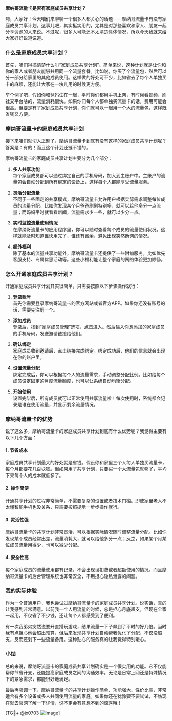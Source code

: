 **摩纳哥流量卡是否有家庭成员共享计划？**

嗨，大家好！今天咱们来聊聊一个很多人都关心的话题——摩纳哥流量卡有没有家庭成员共享计划。这事儿吧，其实挺实用的，尤其是对那些喜欢和家人、朋友一起分享资源的人来说。不过呢，很多人可能还不太清楚具体情况，所以今天我就来给大家好好说道说道。

### 什么是家庭成员共享计划？

首先，咱们得搞清楚什么叫“家庭成员共享计划”。简单来说，这种计划就是让你和你的家人或者朋友能够共用同一个流量套餐。比如说，你买了个流量包，然后可以分一部分给家里的其他成员使用。这样做的好处可不少，比如省去了每个人单独买卡的麻烦，还能让大家在一块儿用的时候更方便。

举个例子吧，假如你和爸妈住在一起，平时你们都用手机上网，有时候看视频、刷社交平台啥的，流量消耗很快。如果你们每个人都单独买流量卡的话，费用可能会很高。但要是有了家庭成员共享计划，你们就可以一起用一个大的流量包，这样既省钱又方便。

### 摩纳哥流量卡的家庭成员共享计划

接下来咱们就切入正题了，摩纳哥流量卡到底有没有这样的家庭成员共享计划呢？答案是：有的！而且这个计划还挺不错的。

摩纳哥流量卡的家庭成员共享计划主要分为几个部分：

1. **多人共享功能**  
   每个家庭成员都可以通过绑定自己的手机号码，加入到主账户中。主账户的流量包会自动分配到所有绑定的设备上，这样每个人都能享受流量服务。

2. **灵活分配流量**  
   不同于一些固定的共享模式，摩纳哥流量卡允许用户根据实际需求调整每位成员的流量分配。比如你发现某个月爸爸刷剧特别多，就可以给他多分一点流量；而妈妈平时就看看新闻，流量需求少一些，就可以少分一点。

3. **实时监控流量使用情况**  
   在摩纳哥流量卡的应用程序里，你可以随时查看每个成员的流量使用状况。这样就能及时知道谁快用完了，谁还有富余，避免出现突然断网的情况。

4. **额外福利**  
   除了基本的流量共享功能外，摩纳哥流量卡还提供了一些附加服务，比如优先客服支持、专属优惠活动等。这些小福利能让整个家庭的网络体验更加顺畅。

### 怎么开通家庭成员共享计划？

开通家庭成员共享计划其实很简单，只需要按照以下步骤操作就行：

1. **登录账号**  
   首先你需要登录摩纳哥流量卡的官方网站或者官方APP。如果你还没有账号的话，需要先注册一个。

2. **添加成员**  
   登录后，找到“家庭成员管理”选项，点击进入。然后输入你想添加的家庭成员的手机号码，发送邀请链接给他们。

3. **确认绑定**  
   家庭成员收到邀请后，点击链接完成绑定。绑定成功后，他们的信息就会出现在你的账户里。

4. **设置流量分配**  
   绑定完成后，你可以根据每个人的流量需求，手动调整分配比例。比如给每个成员设定固定的月度流量额度，也可以让系统自动均衡分配。

5. **开始使用**  
   设置完毕后，所有成员就可以正常使用共享流量啦！每次使用时，系统都会记录是谁在使用流量，并显示剩余流量情况。

### 摩纳哥流量卡的优势

说了这么多，摩纳哥流量卡的家庭成员共享计划到底有什么优势呢？我觉得主要有以下几个方面：

#### 1. **节省成本**
   家庭成员共享计划最大的好处就是省钱。假设你和家里三个人每人单独买流量卡，每个月都要花几百块钱。但如果用了共享计划，只要买一个大流量包就够了，平均下来每个人的成本就低多了。

#### 2. **操作简便**
   开通共享计划的过程非常简单，不需要复杂的设置或者技术门槛。即使家里老人不太懂智能手机也没关系，只需要按照提示一步步操作就行。

#### 3. **灵活性强**
   摩纳哥流量卡的共享计划非常灵活，可以根据实际情况随时调整流量分配。比如你发现某个成员经常出差，流量消耗大，就可以给他多分一点；反之，如果某个月某位成员流量用得少，也可以减少分配。

#### 4. **安全性高**
   每个家庭成员的流量使用都有记录，不会出现误扣费或者超额使用的情况。而且摩纳哥流量卡的后台管理系统也非常安全，不用担心隐私泄露的问题。

### 我的实际体验

作为一个普通用户，我也尝试过摩纳哥流量卡的家庭成员共享计划。说实话，真的让我感到非常满意。以前我一个人用流量的时候，总是担心月底超支，但现在全家一起用，不仅省了不少钱，还让每个人都感受到了便利。

有一次我弟弟突然说要开直播玩游戏，结果流量一下子飙到了平时的好几倍。当时我有点担心他会超出预算，但后来发现共享计划自动帮我优化了分配，不仅没超支，反而还剩下一些流量备用。这种贴心的服务真的让我觉得特别暖心。

### 小结

总的来说，摩纳哥流量卡的家庭成员共享计划确实是一个很实用的功能。它不仅能帮你节省开支，还能提高家庭成员之间的沟通效率。无论是日常上网还是特殊情况下的紧急需求，都能很好地满足。

最后再强调一下，摩纳哥流量卡的共享计划操作简单、功能强大、性价比高，非常适合有多个设备或多人共同使用流量的家庭。如果你还在犹豫要不要试试，不妨现在就去官网了解一下详情，说不定会有意想不到的惊喜哦！

[TG💪+ @jx0703 ![Image](https://github.com/user-attachments/assets/dbca1d08-cadb-493c-b0ec-ad6f7a83f270)]